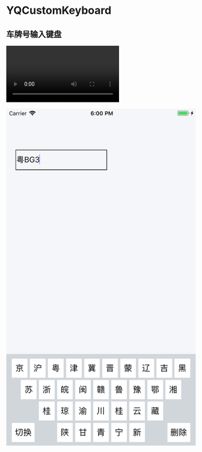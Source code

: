 # YQCustomKeyboard

## 车牌号输入键盘
![YQCustomKeyboard_demo.m4v](https://raw.githubusercontent.com/yqing0115/YQCustomKeyboard/master/YQCustomKeyboard_demo.m4v)  

![ScreenShot_iPhone6sPlus_YQCustomKeyboard.png](https://raw.githubusercontent.com/yqing0115/YQCustomKeyboard/master/ScreenShot_iPhone6sPlus_YQCustomKeyboard.png)
